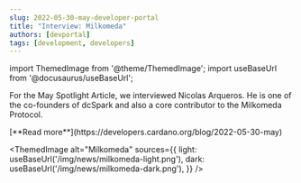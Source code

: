 ```yaml
---
slug: 2022-05-30-may-developer-portal
title: "Interview: Milkomeda"
authors: [devportal]
tags: [development, developers]
---
```


import ThemedImage from '@theme/ThemedImage';
import useBaseUrl from '@docusaurus/useBaseUrl';

For the May Spotlight Article, we interviewed Nicolas Arqueros. He is one of the co-founders of dcSpark and also a core contributor to the Milkomeda Protocol.

<div style={{ textAlign: 'right' }}>
[**Read more**](https://developers.cardano.org/blog/2022-05-30-may) 
</div>

 <ThemedImage
alt="Milkomeda"
sources={{
    light: useBaseUrl('/img/news/milkomeda-light.png'),
    dark: useBaseUrl('/img/news/milkomeda-dark.png'),
  }}
/>
